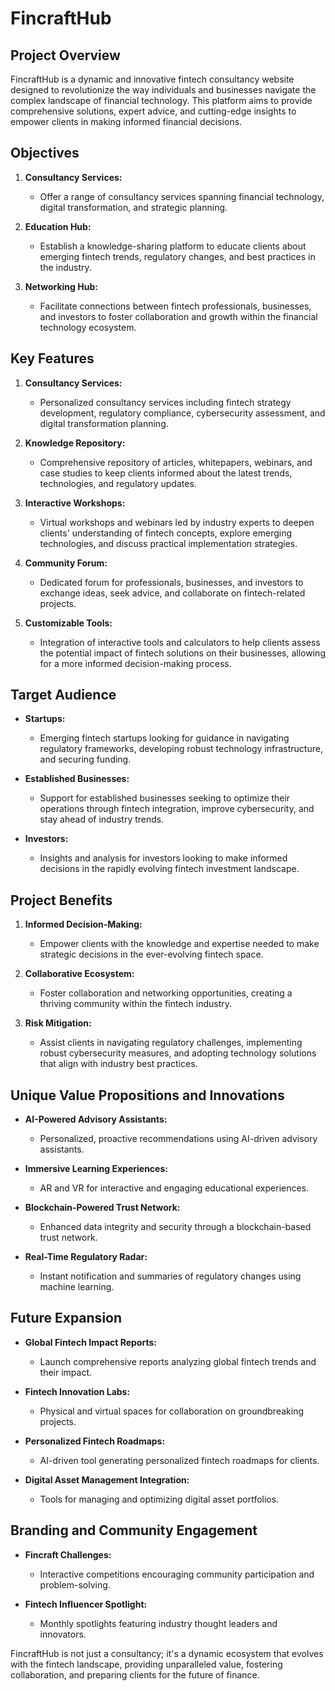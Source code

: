 # FincraftHub

## Project Overview

FincraftHub is a dynamic and innovative fintech consultancy website designed to revolutionize the way individuals and businesses navigate the complex landscape of financial technology. This platform aims to provide comprehensive solutions, expert advice, and cutting-edge insights to empower clients in making informed financial decisions.

## Objectives

1. **Consultancy Services:**
   - Offer a range of consultancy services spanning financial technology, digital transformation, and strategic planning.

2. **Education Hub:**
   - Establish a knowledge-sharing platform to educate clients about emerging fintech trends, regulatory changes, and best practices in the industry.

3. **Networking Hub:**
   - Facilitate connections between fintech professionals, businesses, and investors to foster collaboration and growth within the financial technology ecosystem.

## Key Features

1. **Consultancy Services:**
   - Personalized consultancy services including fintech strategy development, regulatory compliance, cybersecurity assessment, and digital transformation planning.

2. **Knowledge Repository:**
   - Comprehensive repository of articles, whitepapers, webinars, and case studies to keep clients informed about the latest trends, technologies, and regulatory updates.

3. **Interactive Workshops:**
   - Virtual workshops and webinars led by industry experts to deepen clients' understanding of fintech concepts, explore emerging technologies, and discuss practical implementation strategies.

4. **Community Forum:**
   - Dedicated forum for professionals, businesses, and investors to exchange ideas, seek advice, and collaborate on fintech-related projects.

5. **Customizable Tools:**
   - Integration of interactive tools and calculators to help clients assess the potential impact of fintech solutions on their businesses, allowing for a more informed decision-making process.

## Target Audience

- **Startups:**
  - Emerging fintech startups looking for guidance in navigating regulatory frameworks, developing robust technology infrastructure, and securing funding.

- **Established Businesses:**
  - Support for established businesses seeking to optimize their operations through fintech integration, improve cybersecurity, and stay ahead of industry trends.

- **Investors:**
  - Insights and analysis for investors looking to make informed decisions in the rapidly evolving fintech investment landscape.

## Project Benefits

1. **Informed Decision-Making:**
   - Empower clients with the knowledge and expertise needed to make strategic decisions in the ever-evolving fintech space.

2. **Collaborative Ecosystem:**
   - Foster collaboration and networking opportunities, creating a thriving community within the fintech industry.

3. **Risk Mitigation:**
   - Assist clients in navigating regulatory challenges, implementing robust cybersecurity measures, and adopting technology solutions that align with industry best practices.

## Unique Value Propositions and Innovations

- **AI-Powered Advisory Assistants:**
  - Personalized, proactive recommendations using AI-driven advisory assistants.

- **Immersive Learning Experiences:**
  - AR and VR for interactive and engaging educational experiences.

- **Blockchain-Powered Trust Network:**
  - Enhanced data integrity and security through a blockchain-based trust network.

- **Real-Time Regulatory Radar:**
  - Instant notification and summaries of regulatory changes using machine learning.

## Future Expansion

- **Global Fintech Impact Reports:**
  - Launch comprehensive reports analyzing global fintech trends and their impact.

- **Fintech Innovation Labs:**
  - Physical and virtual spaces for collaboration on groundbreaking projects.

- **Personalized Fintech Roadmaps:**
  - AI-driven tool generating personalized fintech roadmaps for clients.

- **Digital Asset Management Integration:**
  - Tools for managing and optimizing digital asset portfolios.

## Branding and Community Engagement

- **Fincraft Challenges:**
  - Interactive competitions encouraging community participation and problem-solving.

- **Fintech Influencer Spotlight:**
  - Monthly spotlights featuring industry thought leaders and innovators.

FincraftHub is not just a consultancy; it's a dynamic ecosystem that evolves with the fintech landscape, providing unparalleled value, fostering collaboration, and preparing clients for the future of finance.
